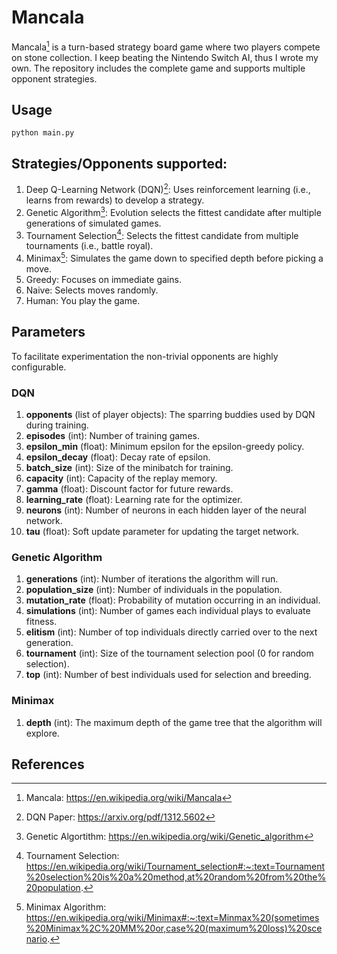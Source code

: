 # Mancala
Mancala[^1] is a turn-based strategy board game where two players compete on stone collection.
I keep beating the Nintendo Switch AI, thus I wrote my own.
The repository includes the complete game and supports multiple opponent strategies.

## Usage
    python main.py

## Strategies/Opponents supported:
1. Deep Q-Learning Network (DQN)[^2]: Uses reinforcement learning (i.e., learns from rewards) to develop a strategy.
1. Genetic Algorithm[^3]: Evolution selects the fittest candidate after multiple generations of simulated games.
1. Tournament Selection[^4]: Selects the fittest candidate from multiple tournaments (i.e., battle royal).
1. Minimax[^5]: Simulates the game down to specified depth before picking a move.
1. Greedy: Focuses on immediate gains.
1. Naive: Selects moves randomly.
1. Human: You play the game.

## Parameters
To facilitate experimentation the non-trivial opponents are highly configurable.

### DQN
1. **opponents** (list of player objects): The sparring buddies used by DQN during training. 
1. **episodes** (int): Number of training games.
1. **epsilon_min** (float): Minimum epsilon for the epsilon-greedy policy.
1. **epsilon_decay** (float): Decay rate of epsilon.
1. **batch_size** (int): Size of the minibatch for training.
1. **capacity** (int): Capacity of the replay memory.
1. **gamma** (float): Discount factor for future rewards.
1. **learning_rate** (float): Learning rate for the optimizer.
1. **neurons** (int): Number of neurons in each hidden layer of the neural network.
1. **tau** (float): Soft update parameter for updating the target network.

### Genetic Algorithm
1. **generations** (int): Number of iterations the algorithm will run.
1. **population_size** (int): Number of individuals in the population.
1. **mutation_rate** (float): Probability of mutation occurring in an individual.
1. **simulations** (int): Number of games each individual plays to evaluate fitness.
1. **elitism** (int): Number of top individuals directly carried over to the next generation.
1. **tournament** (int): Size of the tournament selection pool (0 for random selection).
1. **top** (int): Number of best individuals used for selection and breeding.

### Minimax
1. **depth** (int): The maximum depth of the game tree that the algorithm will explore.

## References
[^1]: Mancala: https://en.wikipedia.org/wiki/Mancala
[^2]: DQN Paper: https://arxiv.org/pdf/1312.5602
[^3]: Genetic Algortithm: https://en.wikipedia.org/wiki/Genetic_algorithm
[^4]: Tournament Selection: https://en.wikipedia.org/wiki/Tournament_selection#:~:text=Tournament%20selection%20is%20a%20method,at%20random%20from%20the%20population.
[^5]: Minimax Algorithm: https://en.wikipedia.org/wiki/Minimax#:~:text=Minmax%20(sometimes%20Minimax%2C%20MM%20or,case%20(maximum%20loss)%20scenario.

